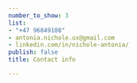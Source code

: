 ```yaml
---
number_to_show: 3
list:
- "+47 96849108"
- antonia.nichole.ux@gmail.com
- linkedin.com/in/nichole-antonia/
publish: false
title: Contact info

---
```

